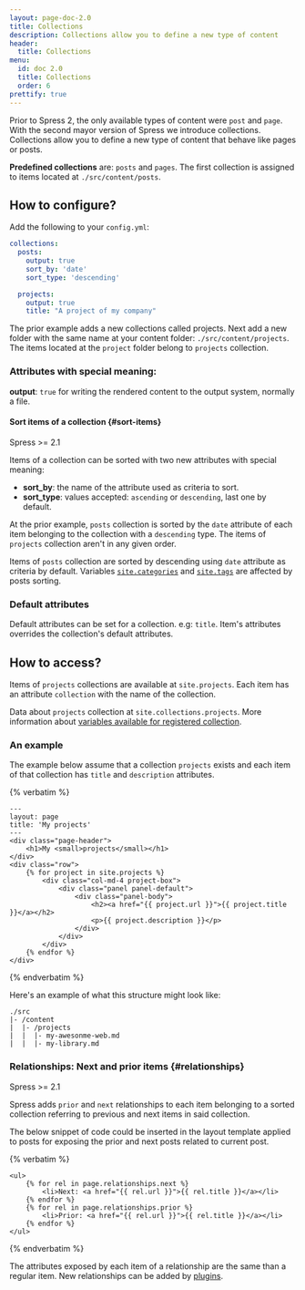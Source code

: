 ```yaml
---
layout: page-doc-2.0
title: Collections
description: Collections allow you to define a new type of content
header:
  title: Collections
menu:
  id: doc 2.0
  title: Collections
  order: 6
prettify: true
---
```

Prior to Spress 2, the only available types of content were `post` and `page`.
With the second mayor version of Spress we introduce collections. Collections
allow you to define a new type of content that behave like pages or posts.

**Predefined collections** are: `posts` and `pages`. The first collection is
assigned to items located at `./src/content/posts`.

## How to configure?

Add the following to your `config.yml`:

```yaml
collections:
  posts:
    output: true
    sort_by: 'date'
    sort_type: 'descending'

  projects:
    output: true
    title: "A project of my company"
```
The prior example adds a new collections called projects. Next add a new folder with the same name 
at your content folder: `./src/content/projects`. The items located at the `project` folder belong 
to `projects` collection.

### Attributes with special meaning:

**output**: `true` for writing the rendered content to the output system, normally a file.

#### Sort items of a collection {#sort-items}

<span class="label label-success">Spress >= 2.1</span>

Items of a collection can be sorted with two new attributes with special meaning:

* **sort_by**: the name of the attribute used as criteria to sort.
* **sort_type**: values accepted: `ascending` or `descending`, last one by default.

At the prior example, `posts` collection is sorted by the `date` attribute of each item
belonging to the collection with a `descending` type. The items of `projects` collection
aren't in any given order.

Items of `posts` collection are sorted by descending using `date` attribute as criteria by default.
Variables [`site.categories`](/docs/variables/#site-variables) and [`site.tags`](/docs/variables/#site-variables) are affected by posts sorting.

### Default attributes
Default attributes can be set for a collection. e.g: `title`. Item's attributes overrides
the collection's default attributes.

## How to access?

Items of `projects` collections are available at `site.projects`. Each item has an attribute
`collection` with the name of the collection.

Data about `projects` collection at `site.collections.projects`. More information about
[variables available for registered collection](/docs/variables/#collection-variables).

### An example

The example below assume that a collection `projects` exists and each item of that collection has
`title` and `description` attributes.

{% verbatim %}
```
---
layout: page
title: 'My projects'
---
<div class="page-header">
    <h1>My <small>projects</small></h1>
</div>
<div class="row">
	{% for project in site.projects %}
		<div class="col-md-4 project-box">
			<div class="panel panel-default">
				<div class="panel-body">
					<h2><a href="{{ project.url }}">{{ project.title }}</a></h2>
					<p>{{ project.description }}</p>
				</div>
			</div>
		</div>
	{% endfor %}
</div>
```
{% endverbatim %}

Here's an example of what this structure might look like:

```
./src
|- /content
|  |- /projects
|  |  |- my-awesonme-web.md
|  |  |- my-library.md
```

### Relationships: Next and prior items {#relationships}

<span class="label label-success">Spress >= 2.1</span>

Spress adds `prior` and `next` relationships to each item belonging to a sorted collection
referring to previous and next items in said collection.

The below snippet of code could be inserted in the layout template applied to posts for exposing the prior 
and next posts related to current post.

{% verbatim %}
```
<ul>
    {% for rel in page.relationships.next %}
        <li>Next: <a href="{{ rel.url }}">{{ rel.title }}</a></li>
    {% endfor %}
    {% for rel in page.relationships.prior %}
        <li>Prior: <a href="{{ rel.url }}">{{ rel.title }}</a></li>
    {% endfor %}
</ul>
```
{% endverbatim %}

The attributes exposed by each item of a relationship are the same than a regular item.
New relationships can be added by [plugins](/docs/developers/data-sources/#relationships).
